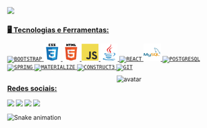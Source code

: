 <div >
  <a href="https://github.com/leandro208">
  <img height="180em" src="https://github-readme-stats.vercel.app/api/top-langs/?username=leandro208&layout=compact&langs_count=7&theme=light"/>
</div>


### 🖥️ Tecnologias e Ferramentas: 

<code><img width="40px" src="https://cdn.jsdelivr.net/gh/devicons/devicon/icons/bootstrap/bootstrap-plain.svg" title = "BOOTSTRAP"/></code>
<code><img width="40px" src="https://raw.githubusercontent.com/devicons/devicon/master/icons/css3/css3-original-wordmark.svg" title = "CSS3"/></code>
<code><img width="40px" src="https://raw.githubusercontent.com/devicons/devicon/master/icons/html5/html5-original-wordmark.svg" title = "HTML5"/></code>
<code><img width="40px" src="https://raw.githubusercontent.com/devicons/devicon/master/icons/javascript/javascript-original.svg" title = "JAVASCRIPT"/></code>
<code><img width="40px" src="https://raw.githubusercontent.com/devicons/devicon/master/icons/java/java-original.svg" title = "JAVA"/></code>
<code><img width="40px" src="https://cdn.jsdelivr.net/gh/devicons/devicon/icons/react/react-original-wordmark.svg" title = "REACT"/></code>
<code><img width="40px" src="https://raw.githubusercontent.com/devicons/devicon/master/icons/mysql/mysql-original-wordmark.svg" title = "MYSQL"/></code>
<code><img width="40px" src="https://cdn.jsdelivr.net/gh/devicons/devicon/icons/postgresql/postgresql-original.svg" title = "POSTGRESQL"/></code>
<code><img width="40px" src="https://www.vectorlogo.zone/logos/springio/springio-icon.svg" title = "SPRING"/></code>
<code><img width="40px" src="https://raw.githubusercontent.com/prplx/svg-logos/5585531d45d294869c4eaab4d7cf2e9c167710a9/svg/materialize.svg" title = "MATERIALIZE"/></code>
<code><img width="40px" src="https://upload.wikimedia.org/wikipedia/commons/thumb/7/79/Construct_3_Logo.svg/1024px-Construct_3_Logo.svg.png" title = "CONSTRUCT3"/></code>
<code><img width="40px" src="https://cdn.jsdelivr.net/gh/devicons/devicon/icons/git/git-original.svg" title = "GIT"/></code>
  
##
  
<img align="right" width="250px" style="margin-top:-20px" src="https://i.ibb.co/pwtsrDx/avatar.png" alt="avatar" border="0">
 
<h3 align="left">Redes sociais:</h3>
  
[ ![](https://camo.githubusercontent.com/a493f6833f99fb3c85788d6d9305e6b7a42b838e5ee5d138fd9a8214a7e77472/68747470733a2f2f696d672e736869656c64732e696f2f62616467652f6c696e6b6564696e2d2532333030373742352e7376673f267374796c653d666f722d7468652d6261646765266c6f676f3d6c696e6b6564696e266c6f676f436f6c6f723d7768697465)](https://linkedin.com/in/leandro-barbosa-0072a6210)  [![](https://img.shields.io/badge/Instagram-E4405F?style=for-the-badge&logo=instagram&logoColor=white)](https://instagram.com/leandro_208) [![](https://img.shields.io/badge/Codepen-000000?style=for-the-badge&logo=codepen&logoColor=white)](https://codepen.io/leandro208) [![](https://img.shields.io/badge/Telegram-0088cc?style=for-the-badge&logo=telegram&logoColor=white)](https://t.me/Leandro208)
  
  
  
![Snake animation](https://github.com/leandro208/leandro208/blob/output/github-contribution-grid-snake.svg)
